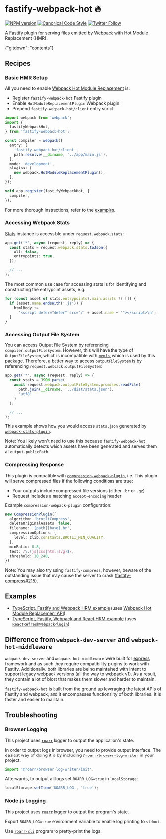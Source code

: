 # fastify-webpack-hot 🔥

[![NPM version](http://img.shields.io/npm/v/fastify-webpack-hot.svg?style=flat-square)](https://www.npmjs.org/package/fastify-webpack-hot)
[![Canonical Code Style](https://img.shields.io/badge/code%20style-canonical-blue.svg?style=flat-square)](https://github.com/gajus/canonical)
[![Twitter Follow](https://img.shields.io/twitter/follow/kuizinas.svg?style=social&label=Follow)](https://twitter.com/kuizinas)

A [Fastify](https://github.com/fastify/fastify) plugin for serving files emitted by [Webpack](https://github.com/webpack/webpack) with Hot Module Replacement (HMR).

{"gitdown": "contents"}

## Recipes

### Basic HMR Setup

All you need to enable [Webpack Hot Module Replacement](https://webpack.js.org/api/hot-module-replacement/) is:

* Register `fastify-webpack-hot` Fastify plugin
* Enable `HotModuleReplacementPlugin` Webpack plugin
* Prepend `fastify-webpack-hot/client` entry script

```ts
import webpack from 'webpack';
import {
  fastifyWebpackHot,
} from 'fastify-webpack-hot';

const compiler = webpack({
  entry: [
    'fastify-webpack-hot/client',
    path.resolve(__dirname, '../app/main.js'),
  ],
  mode: 'development',
  plugins: [
    new webpack.HotModuleReplacementPlugin(),
  ],
});

void app.register(fastifyWebpackHot, {
  compiler,
});

```

For more thorough instructions, refer to the [examples](#examples).

### Accessing Webpack Stats

[Stats](https://webpack.js.org/configuration/stats/) instance is accessible under `request.webpack.stats`:

```ts
app.get('*', async (request, reply) => {
  const stats = request.webpack.stats.toJson({
    all: false,
    entrypoints: true,
  });

  // ...
);
```

The most common use case for accessing stats is for identifying and constructing the entrypoint assets, e.g.

```ts
for (const asset of stats.entrypoints?.main.assets ?? []) {
  if (asset.name.endsWith('.js')) {
    htmlBody +=
      '<script defer="defer" src="/' + asset.name + '"></script>\n';
  }
}
```

### Accessing Output File System

You can access Output File System by referencing `compiler.outputFileSystem`. However, this will have the type of `OutputFileSystem`, which is incompatible with [`memfs`](https://npmjs.com/package/memfs), which is used by this package. Therefore, a better way to access `outputFileSystem` is by referencing `request.webpack.outputFileSystem`:

```ts
app.get('*', async (request, reply) => {
  const stats = JSON.parse(
    await request.webpack.outputFileSystem.promises.readFile(
      path.join(__dirname, '../dist/stats.json'),
      'utf8'
    )
  );

  // ...
);
```

This example shows how you would access `stats.json` generated by [`webpack-stats-plugin`](https://www.npmjs.com/package/webpack-stats-plugin).

Note: You likely won't need to use this because `fastify-webpack-hot` automatically detects which assets have been generated and serves them at `output.publicPath`.

### Compressing Response

This plugin is compatible with [`compression-webpack-plugin`](https://www.npmjs.com/package/compression-webpack-plugin), i.e. This plugin will serve compressed files if the following conditions are true:

* Your outputs include compressed file versions (either `.br` or `.gz`)
* Request includes a matching `accept-encoding` header

Example `compression-webpack-plugin` configuration:

```ts
new CompressionPlugin({
  algorithm: 'brotliCompress',
  deleteOriginalAssets: false,
  filename: '[path][base].br',
  compressionOptions: {
    level: zlib.constants.BROTLI_MIN_QUALITY,
  },
  minRatio: 0.8,
  test: /\.(js|css|html|svg)$/,
  threshold: 10_240,
})
```

Note: You may also try using `fastify-compress`, however, beware of the outstanding issue that may cause the server to crash ([fastify-compress#215](https://github.com/fastify/fastify-compress/issues/215)).

## Examples

* [TypeScript, Fastify and Webpack HRM example](./examples/webpack) (uses [Webpack Hot Module Replacement API](https://webpack.js.org/api/hot-module-replacement/))
* [TypeScript, Fastify, Webpack and React HRM example](./examples/react) (uses [`ReactRefreshWebpackPlugin`](https://github.com/pmmmwh/react-refresh-webpack-plugin))

## Difference from `webpack-dev-server` and `webpack-hot-middleware`

`webpack-dev-server` and `webpack-hot-middleware` were built for [express](https://npmjs.com/package/express) framework and as such they require compatibility plugins to work with Fastify. Additionally, both libraries are being maintained with intent to support legacy webpack versions (all the way to webpack v1). As a result, they contain a lot of bloat that makes them slower and harder to maintain.

`fastify-webpack-hot` is built from the ground up leveraging the latest APIs of Fastify and webpack, and it encompasses functionality of both libraries. It is faster and easier to maintain.

## Troubleshooting

### Browser Logging

This project uses [`roarr`](https://www.npmjs.com/package/roarr) logger to output the application's state.

In order to output logs in browser, you need to provide output interface. The easiest way of doing it is by including [`@roarr/browser-log-writer`](https://github.com/gajus/roarr-browser-log-writer) in your project. 

```ts
import '@roarr/browser-log-writer/init';
```

Afterwards, to output all logs set `ROARR_LOG=true` in `localStorage`:

```ts
localStorage.setItem('ROARR_LOG', 'true');
```

### Node.js Logging

This project uses [`roarr`](https://www.npmjs.com/package/roarr) logger to output the program's state.

Export `ROARR_LOG=true` environment variable to enable log printing to `stdout`.

Use [`roarr-cli`](https://github.com/gajus/roarr-cli) program to pretty-print the logs.